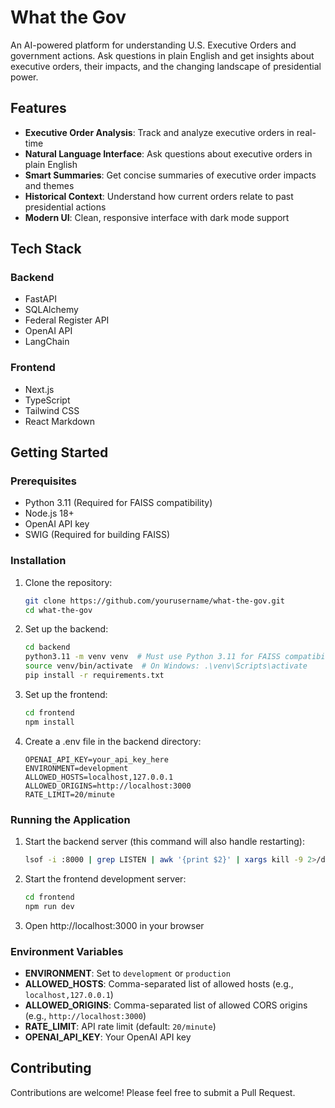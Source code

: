 # What the Gov

An AI-powered platform for understanding U.S. Executive Orders and government actions. Ask questions in plain English and get insights about executive orders, their impacts, and the changing landscape of presidential power.

## Features

- **Executive Order Analysis**: Track and analyze executive orders in real-time
- **Natural Language Interface**: Ask questions about executive orders in plain English
- **Smart Summaries**: Get concise summaries of executive order impacts and themes
- **Historical Context**: Understand how current orders relate to past presidential actions
- **Modern UI**: Clean, responsive interface with dark mode support

## Tech Stack

### Backend
- FastAPI
- SQLAlchemy
- Federal Register API
- OpenAI API
- LangChain

### Frontend
- Next.js
- TypeScript
- Tailwind CSS
- React Markdown

## Getting Started

### Prerequisites
- Python 3.11 (Required for FAISS compatibility)
- Node.js 18+
- OpenAI API key
- SWIG (Required for building FAISS)

### Installation

1. Clone the repository:
   ```bash
   git clone https://github.com/yourusername/what-the-gov.git
   cd what-the-gov
   ```

2. Set up the backend:
   ```bash
   cd backend
   python3.11 -m venv venv  # Must use Python 3.11 for FAISS compatibility
   source venv/bin/activate  # On Windows: .\venv\Scripts\activate
   pip install -r requirements.txt
   ```

3. Set up the frontend:
   ```bash
   cd frontend
   npm install
   ```

4. Create a .env file in the backend directory:
   ```
   OPENAI_API_KEY=your_api_key_here
   ENVIRONMENT=development
   ALLOWED_HOSTS=localhost,127.0.0.1
   ALLOWED_ORIGINS=http://localhost:3000
   RATE_LIMIT=20/minute
   ```

### Running the Application

1. Start the backend server (this command will also handle restarting):
   ```bash
   lsof -i :8000 | grep LISTEN | awk '{print $2}' | xargs kill -9 2>/dev/null; cd backend && source venv/bin/activate && uvicorn main:app --reload
   ```

2. Start the frontend development server:
   ```bash
   cd frontend
   npm run dev
   ```

3. Open http://localhost:3000 in your browser

### Environment Variables

- **ENVIRONMENT**: Set to `development` or `production`
- **ALLOWED_HOSTS**: Comma-separated list of allowed hosts (e.g., `localhost,127.0.0.1`)
- **ALLOWED_ORIGINS**: Comma-separated list of allowed CORS origins (e.g., `http://localhost:3000`)
- **RATE_LIMIT**: API rate limit (default: `20/minute`)
- **OPENAI_API_KEY**: Your OpenAI API key

## Contributing

Contributions are welcome! Please feel free to submit a Pull Request.
